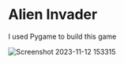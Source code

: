 # Alien Invader

I used Pygame to build this game

![Screenshot 2023-11-12 153315](https://github.com/Zakaria-Khuda-Dady/Alien-Invader-Game/assets/148376197/2f71c93b-a94e-4053-8518-80aa15ca7c5c)

